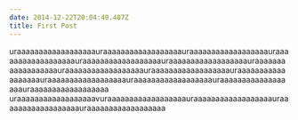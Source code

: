 ```yaml
---
date: 2014-12-22T20:04:40.407Z
title: First Post
---
```

uraaaaaaaaaaaaaaaaaauraaaaaaaaaaaaaaaaaauraaaaaaaaaaaaaaaaaauraaaaaaaaaaaaaaaaaauraaaaaaaaaaaaaaaaaauraaaaaaaaaaaaaaaaaauraaaaaaaaaaaaaaaaaauraaaaaaaaaaaaaaaaaauraaaaaaaaaaaaaaaaaauraaaaaaaaaaaaaaaaaauraaaaaaaaaaaaaaaaaauraaaaaaaaaaaaaaaaaauraaaaaaaaaaaaaaaaaauraaaaaaaaaaaaaaaaaa   uraaaaaaaaaaaaaaaaaavuraaaaaaaaaaaaaaaaaauraaaaaaaaaaaaaaaaaauraaaaaaaaaaaaaaaaaauraaaaaaaaaaaaaaaaaa
